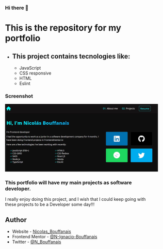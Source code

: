 ### Hi there 👋 

# This is the repository for my portfolio

* ## This project contains tecnologies like:
    * JavaScript
    * CSS responsive
    * HTML
    * Eslint
### Screenshot

![solution](./src/public/images/solution.JPG)

### This portfolio will have my main projects as software developer. 

I really enjoy doing this project, and I wish that I could keep going with these projects to be a Developer some day!!!

## Author

- Website - [Nicolas_Bouffanais](https://nicolas-bouffanais.vercel.app/src/index.html)
- Frontend Mentor - [@N-Ignacio-Bouffanais](https://www.frontendmentor.io/profile/N-Ignacio-Bouffanais)
- Twitter - [@N_Bouffanais](https://twitter.com/N_Bouffanais)



